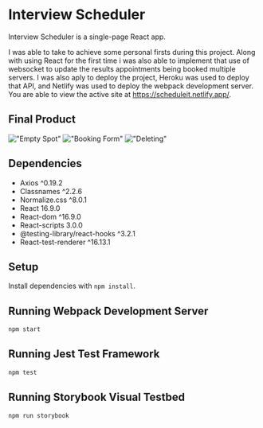 # Interview Scheduler

Interview Scheduler is a single-page React app.

I was able to take to achieve some personal firsts during this project. Along with using React for the first time i was also able to implement that use of websocket to update the results appointments being booked multiple servers. I was also aply to deploy the project, Heroku was used to deploy that API, and Netlify was used to deploy the webpack development server. You are able to view the active site at https://scheduleit.netlify.app/.

## Final Product

!["Empty Spot"]()
!["Booking Form"]()
!["Deleting"]()


## Dependencies

- Axios ^0.19.2
- Classnames ^2.2.6
- Normalize.css ^8.0.1
- React 16.9.0
- React-dom ^16.9.0
- React-scripts 3.0.0
- @testing-library/react-hooks ^3.2.1
- React-test-renderer ^16.13.1


## Setup

Install dependencies with `npm install`.

## Running Webpack Development Server

```sh
npm start
```

## Running Jest Test Framework

```sh
npm test
```

## Running Storybook Visual Testbed

```sh
npm run storybook
```

